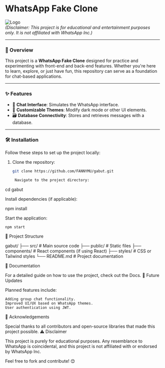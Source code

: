 
# WhatsApp Fake Clone

![Logo](https://upload.wikimedia.org/wikipedia/commons/6/6b/WhatsApp.svg)  
*(Disclaimer: This project is for educational and entertainment purposes only. It is not affiliated with WhatsApp Inc.)*

---

### 📖 Overview
This project is a **WhatsApp Fake Clone** designed for practice and experimenting with front-end and back-end features. Whether you're here to learn, explore, or just have fun, this repository can serve as a foundation for chat-based applications.

---

### ✨ Features
- 💬 **Chat Interface**: Simulates the WhatsApp interface.
- 🎨 **Customizable Themes**: Modify dark mode or other UI elements.
- 🗃 **Database Connectivity**: Stores and retrieves messages with a database.

---

### 🛠️ Installation
Follow these steps to set up the project locally:

1. Clone the repository:
   ```bash
   git clone https://github.com/FANNYMU/gabut.git

    Navigate to the project directory:

cd gabut

Install dependencies (if applicable):

npm install

Start the application:

    npm start

📂 Project Structure

gabut/
├── src/                # Main source code
├── public/             # Static files
├── components/         # React components (if using React)
├── styles/             # CSS or Tailwind styles
└── README.md           # Project documentation

📜 Documentation

For a detailed guide on how to use the project, check out the Docs.
🚀 Future Updates

Planned features include:

    Adding group chat functionality.
    Improved UI/UX based on WhatsApp themes.
    User authentication using JWT.

🙏 Acknowledgements

Special thanks to all contributors and open-source libraries that made this project possible.
⚠️ Disclaimer

This project is purely for educational purposes. Any resemblance to WhatsApp is coincidental, and this project is not affiliated with or endorsed by WhatsApp Inc.

Feel free to fork and contribute! 😊
